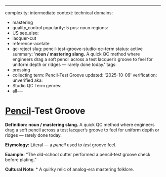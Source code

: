 ---
complexity: intermediate
context: technical
domains:
- mastering
- quality_control
popularity: 5
pos: noun
regions:
- US
see_also:
- lacquer-cut
- reference-acetate
- qc-reject
slug: pencil-test-groove-studio-qc-term
status: active
summary: '**noun / mastering slang.** A quick QC method where engineers drag a soft
  pencil across a test lacquer’s groove to feel for uniform depth or ridges — rarely
  done today.'
tags:
- pressing
- collecting
term: Pencil-Test Groove
updated: '2025-10-06'
verification: unverified
aka:
- Studio QC Term
genres:
- all---

# [Pencil](../p/pencil-marked-label.md)-Test Groove

**Definition:** **noun / mastering slang.** A quick QC method where engineers drag a soft pencil across a test lacquer’s groove to feel for uniform depth or ridges — rarely done today.

**Etymology:** Literal — a *pencil* used to *test* groove feel.

**Example:** “The old-school cutter performed a pencil-test groove check before plating.”

**Cultural Note:** * A quirky relic of analog-era mastering folklore.

